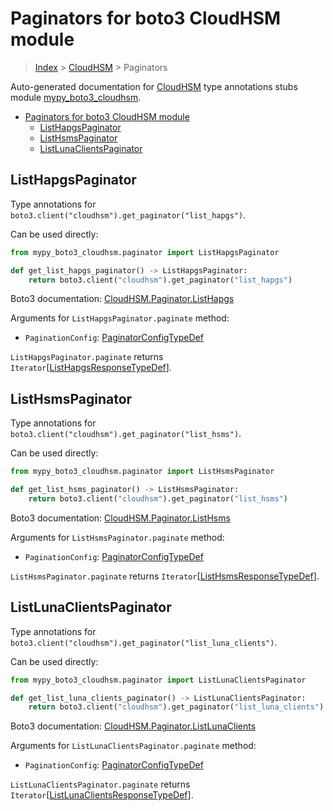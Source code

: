# Paginators for boto3 CloudHSM module

> [Index](..) > [CloudHSM](.) > Paginators

Auto-generated documentation for
[CloudHSM](https://boto3.amazonaws.com/v1/documentation/api/1.17.71/reference/services/cloudhsm.html#CloudHSM)
type annotations stubs module
[mypy_boto3_cloudhsm](https://pypi.org/project/mypy-boto3-cloudhsm/).

- [Paginators for boto3 CloudHSM module](#paginators-for-boto3-cloudhsm-module)
  - [ListHapgsPaginator](#listhapgspaginator)
  - [ListHsmsPaginator](#listhsmspaginator)
  - [ListLunaClientsPaginator](#listlunaclientspaginator)

## ListHapgsPaginator

Type annotations for `boto3.client("cloudhsm").get_paginator("list_hapgs")`.

Can be used directly:

```python
from mypy_boto3_cloudhsm.paginator import ListHapgsPaginator

def get_list_hapgs_paginator() -> ListHapgsPaginator:
    return boto3.client("cloudhsm").get_paginator("list_hapgs")
```

Boto3 documentation:
[CloudHSM.Paginator.ListHapgs](https://boto3.amazonaws.com/v1/documentation/api/1.17.71/reference/services/cloudhsm.html#CloudHSM.Paginator.ListHapgs)

Arguments for `ListHapgsPaginator.paginate` method:

- `PaginationConfig`:
  [PaginatorConfigTypeDef](./type_defs.md#paginatorconfigtypedef)

`ListHapgsPaginator.paginate` returns
`Iterator`\[[ListHapgsResponseTypeDef](./type_defs.md#listhapgsresponsetypedef)\].

## ListHsmsPaginator

Type annotations for `boto3.client("cloudhsm").get_paginator("list_hsms")`.

Can be used directly:

```python
from mypy_boto3_cloudhsm.paginator import ListHsmsPaginator

def get_list_hsms_paginator() -> ListHsmsPaginator:
    return boto3.client("cloudhsm").get_paginator("list_hsms")
```

Boto3 documentation:
[CloudHSM.Paginator.ListHsms](https://boto3.amazonaws.com/v1/documentation/api/1.17.71/reference/services/cloudhsm.html#CloudHSM.Paginator.ListHsms)

Arguments for `ListHsmsPaginator.paginate` method:

- `PaginationConfig`:
  [PaginatorConfigTypeDef](./type_defs.md#paginatorconfigtypedef)

`ListHsmsPaginator.paginate` returns
`Iterator`\[[ListHsmsResponseTypeDef](./type_defs.md#listhsmsresponsetypedef)\].

## ListLunaClientsPaginator

Type annotations for
`boto3.client("cloudhsm").get_paginator("list_luna_clients")`.

Can be used directly:

```python
from mypy_boto3_cloudhsm.paginator import ListLunaClientsPaginator

def get_list_luna_clients_paginator() -> ListLunaClientsPaginator:
    return boto3.client("cloudhsm").get_paginator("list_luna_clients")
```

Boto3 documentation:
[CloudHSM.Paginator.ListLunaClients](https://boto3.amazonaws.com/v1/documentation/api/1.17.71/reference/services/cloudhsm.html#CloudHSM.Paginator.ListLunaClients)

Arguments for `ListLunaClientsPaginator.paginate` method:

- `PaginationConfig`:
  [PaginatorConfigTypeDef](./type_defs.md#paginatorconfigtypedef)

`ListLunaClientsPaginator.paginate` returns
`Iterator`\[[ListLunaClientsResponseTypeDef](./type_defs.md#listlunaclientsresponsetypedef)\].
